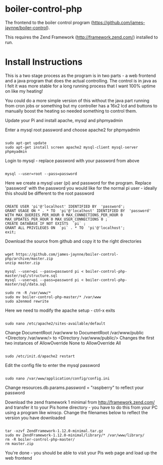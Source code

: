 boiler-control-php
==================
The frontend to the boiler control program (https://github.com/james-jaynne/boiler-control).

This requires the Zend Framework (http://framework.zend.com/) installed to run.

Install Instructions
==================
This is a two stage process as the program is in two parts - a web frontend and a java program that does the actual controlling. The control is in java as I felt it was more stable for a long running process that I want 100% uptime on like my heating!

You could do a more simple version of this without the java part running from cron jobs or something but my controller has a 16x2 lcd and buttons to manually boost the heating so needed something to control them.

Update your Pi and install apache, mysql and phpmyadmin

Enter a mysql root password and choose apache2 for phpmyadmin
<pre><code>
sudo apt-get update
sudo apt-get install screen apache2 mysql-client mysql-server phpmyadmin
</code></pre>

Login to mysql - replace password with your password from above
<pre><code>
mysql --user=root --pass=password
</code></pre>

Here we create a mysql user (pi) and password for the program. Replace 'password' with the password you would like for the normal pi user - ideally this should be different to the root password
<pre><code>
CREATE USER 'pi'@'localhost' IDENTIFIED BY  'password';
GRANT USAGE ON * . * TO  'pi'@'localhost' IDENTIFIED BY  'password' WITH MAX_QUERIES_PER_HOUR 0 MAX_CONNECTIONS_PER_HOUR 0 MAX_UPDATES_PER_HOUR 0 MAX_USER_CONNECTIONS 0 ;
CREATE DATABASE IF NOT EXISTS  `pi` ;
GRANT ALL PRIVILEGES ON  `pi` . * TO  'pi'@'localhost';
exit;
</code></pre>

Download the source from github and copy it to the right directories

<pre><code>
wget https://github.com/james-jaynne/boiler-control-php/archive/master.zip
unzip master.zip

mysql --user=pi --pass=password pi < boiler-control-php-master/sql/structure.sql
mysql --user=pi --pass=password pi < boiler-control-php-master/sql/data.sql

sudo rm -R /var/www/*
sudo mv boiler-control-php-master/* /var/www
sudo a2enmod rewrite
</code></pre>

Here we need to modify the apache setup - ctrl-x exits

<pre><code>
sudo nano /etc/apache2/sites-available/default
</code></pre>
Change DocumentRoot /var/www to DocumentRoot /var/www/public
<Directory /var/www/> to <Directory /var/www/public/>
Changes the first two instances of AllowOverride None to AllowOverride All

<pre><code>
sudo /etc/init.d/apache2 restart
</code></pre>

Edit the config file to enter the mysql password
<pre><code>
sudo nano /var/www/application/config/config.ini
</code></pre>
Change resources.db.params.password = "raspberry" to reflect your password

Download the zend framework 1 minimal from http://framework.zend.com/ and transfer it to your Pis home directory - you have to do this from your PC using a program like winscp.
Change the filenames below to reflect the version you have downloaded
<pre><code>
tar -xzvf ZendFramework-1.12.0-minimal.tar.gz
sudo mv ZendFramework-1.12.0-minimal/library/* /var/www/library/
rm -R boiler-control-php-master/
rm master.zip
</code></pre>

You're done - you should be able to visit your Pis web page and load up the web frontend
